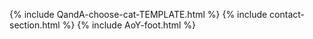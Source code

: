 {% include QandA-choose-cat-TEMPLATE.html %}
{% include contact-section.html %}
{% include AoY-foot.html %}
<script type="text/javascript" src="script/victorScripts/QandAscriptsChooseCategory.js"></script>
<script type="text/javascript" src="script/victorScripts/recentposts.js"></script>
<script src="https://cdnjs.cloudflare.com/ajax/libs/jquery/3.4.1/jquery.min.js"></script>
<script src="https://kit.fontawesome.com/4c38acae5e.js" crossorigin="anonymous"></script>